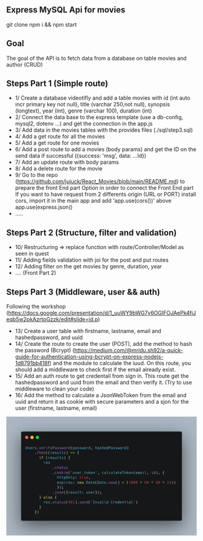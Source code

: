 ## Express MySQL Api for movies

git clone
npm i && npm start

## Goal
The goal of the API is to fetch data from a database on table movies and author (CRUD)

## Steps Part 1 (Simple route)
- 1/ Create a database videotifly and add a table movies with id (int auto incr primary key not null), title (varchar 250,not null), synopsis (longtext), year (int), genre (varchar 100), duration (int)
- 2/ Connect the data base to the express template (use a db-config, mysql2, dotenv ...) and get the connection in the app.js
- 3/ Add data in the movies tables with the provides files (./sql/step3.sql)
- 4/ Add a get route for all the movies
- 5/ Add a get route for one movies
- 6/ Add a post route to add a movies (body params) and get the ID on the send data if successful ({success: 'msg', data: ...Id})
- 7/ Add an update route with body params
- 8/ Add a delete route for the movie
- 9/ Go to the repo (https://github.com/jujuck/React_Movies/blob/main/README.md) to prepare the front End part
Option in order to connect the Front End part
  If you want to have request from 2 differents origin (URL or PORT)
  install cors, import it in the main app and add 'app.use(cors())' above app.use(express.json()
- .....

## Steps Part 2 (Structure, filter and validation)
- 10/ Restructuring => replace function with route/Controller/Model as seen in quest
- 11/ Adding fields validation with joi for the post and put routes
- 12/ Adding filter on the get movies by genre, duration, year
- .... (Front Part 2)

## Steps Part 3 (Middleware, user && auth)
Following the workshop (https://docs.google.com/presentation/d/1_uuWY9bWG7y6OGIFOJAePk4fjJeqb5w2pkAzrtpGzzk/edit#slide=id.p)
- 13/ Create a user table with firstname, lastname, email and hashedpassword, and uuid
- 14/ Create the route to create the user (POST), add the method to hash the password (Bcrypt) (https://medium.com/@mridu.sh92/a-quick-guide-for-authentication-using-bcrypt-on-express-nodejs-1d8791bb418f) and the module to calculate the iuud. On this route, you should add a middleware to check first if the email already exist.
- 15/ Add an auth route to get credentail from sign in. This route get the hashedpassword and uuid from the email and then verify it. (Try to use middleware to clean your code)
- 16/ Add the method to calculate a JsonWebToken from the email and uuid and return it as cookie with secure parameters and a sjon for the user (firstname, lastname, email)

<img src="./images/auth_secure_cookies.png" >


